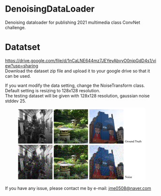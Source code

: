 # DenoisingDataLoader
Denoising dataloader for publishing 2021 multimedia class ConvNet challenge.

# Datatset
https://drive.google.com/file/d/1nCaLNE644mz7JEYeyAbvyO0njpGdD4s1/view?usp=sharing  
Download the dataset zip file and upload it to your google drive so that it can be used.  
  
If you want modify the data setting, change the NoiseTransform class.  
Default setting is resizing to 128x128 resolution.  
The testing dataset will be given with 128x128 resolution, gaussian noise stddev 25.  

<figure>
    <img src="https://github.com/mingnuj/DenoisingDataLoader/blob/main/Noise%20example.PNG?raw=true" alt="noise image examples">
</figure>

If you have any issue, please contact me by e-mail: jme0508@naver.com
